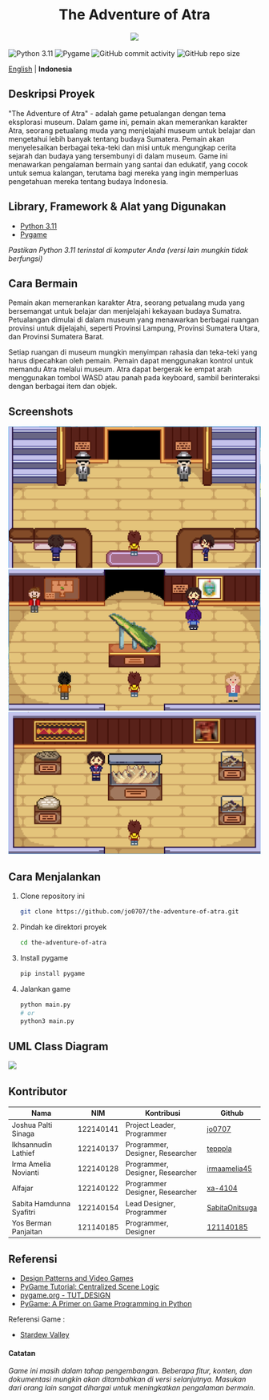 <h1 align="center">The Adventure of Atra</h1>
<p align="center">
  <img src="screenshots/banner.png" height="196px" />
</p>



![Python 3.11](https://img.shields.io/badge/PYTHON-3.11-yellow?style=for-the-badge&logo=python&logoColor=yellow)
![Pygame](https://img.shields.io/badge/Pygame-orange?style=for-the-badge&logoColor=yellow)
![GitHub commit activity](https://img.shields.io/github/commit-activity/t/jo0707/the-adventure-of-atra?style=for-the-badge&link=https%3A%2F%2Fgithub.com%2Fjo0707%2Fthe-adventure-of-atra%2Fcommits%2Fmain%2F)
![GitHub repo size](https://img.shields.io/github/repo-size/jo0707/the-adventure-of-atra?style=for-the-badge&color=green)

[English](./README.md) | **Indonesia**

## Deskripsi Proyek

"The Adventure of Atra" - adalah game petualangan dengan tema eksplorasi museum. Dalam game ini, pemain akan memerankan karakter Atra, seorang petualang muda yang menjelajahi museum untuk belajar dan mengetahui lebih banyak tentang budaya Sumatera. Pemain akan menyelesaikan berbagai teka-teki dan misi untuk mengungkap cerita sejarah dan budaya yang tersembunyi di dalam museum. Game ini menawarkan pengalaman bermain yang santai dan edukatif, yang cocok untuk semua kalangan, terutama bagi mereka yang ingin memperluas pengetahuan mereka tentang budaya Indonesia.

## Library, Framework & Alat yang Digunakan

- [Python 3.11](https://www.python.org/)
- [Pygame](https://www.pygame.org/)

<i>Pastikan Python 3.11 terinstal di komputer Anda (versi lain mungkin tidak berfungsi)</i>

## Cara Bermain

Pemain akan memerankan karakter Atra, seorang petualang muda yang bersemangat untuk belajar dan menjelajahi kekayaan budaya Sumatra. Petualangan dimulai di dalam museum yang menawarkan berbagai ruangan provinsi untuk dijelajahi, seperti Provinsi Lampung, Provinsi Sumatera Utara, dan Provinsi Sumatera Barat.

Setiap ruangan di museum mungkin menyimpan rahasia dan teka-teki yang harus dipecahkan oleh pemain. Pemain dapat menggunakan kontrol untuk memandu Atra melalui museum. Atra dapat bergerak ke empat arah menggunakan tombol WASD atau panah pada keyboard, sambil berinteraksi dengan berbagai item dan objek.

## Screenshots

<img src="screenshots/1.png">
<img src="screenshots/2.png">
<img src="screenshots/3.png">

## Cara Menjalankan

1. Clone repository ini

   ```bash
   git clone https://github.com/jo0707/the-adventure-of-atra.git
   ```

2. Pindah ke direktori proyek

   ```bash
   cd the-adventure-of-atra
   ```

3. Install pygame

   ```bash
   pip install pygame
   ```

4. Jalankan game
   ```bash
   python main.py
   # or
   python3 main.py
   ```

## UML Class Diagram

<img src="screenshots/uml.png">

## Kontributor

| Nama                     | NIM       | Kontribusi                       | Github                                              |
| ------------------------ | --------- | -------------------------------- | --------------------------------------------------- |
| Joshua Palti Sinaga      | 122140141 | Project Leader, Programmer       | [jo0707](https://github.com/jo0707)                 |
| Ikhsannudin Lathief      | 122140137 | Programmer, Designer, Researcher | [tepppla](https://github.com/tepppla)               |
| Irma Amelia Novianti     | 122140128 | Programmer, Designer, Researcher | [irmaamelia45](https://github.com/irmaamelia45)     |
| Alfajar                  | 122140122 | Programmer Designer, Researcher  | [xa-4104](https://github.com/xa-4104)               |
| Sabita Hamdunna Syafitri | 122140154 | Lead Designer, Programmer        | [SabitaOnitsuga](https://github.com/SabitaOnitsuga) |
| Yos Berman Panjaitan     | 121140185 | Programmer, Designer             | [121140185](https://github.com/121140185)           |

## Referensi

- [Design Patterns and Video Games](https://www.patternsgameprog.com/series/discover-python-and-patterns/)
- [PyGame Tutorial: Centralized Scene Logic](https://nerdparadise.com/programming/pygame/part7)
- [pygame.org - TUT_DESIGN](https://www.pygame.org/wiki/tut_design)
- [PyGame: A Primer on Game Programming in Python
  ](https://realpython.com/pygame-a-primer/)

Referensi Game :

- [Stardew Valley](https://www.stardewvalley.net/)

#### Catatan

<i>Game ini masih dalam tahap pengembangan. Beberapa fitur, konten, dan dokumentasi mungkin akan ditambahkan di versi selanjutnya. Masukan dari orang lain sangat dihargai untuk meningkatkan pengalaman bermain.</i>
